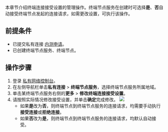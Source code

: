 本章节介绍终端连接接受设置的管理操作。终端节点服务在创建时可选择<b>是</b>、<b>否</b>自动接受终端节点发起的连接请求，如需更改设置，可执行该操作。


## 前提条件
- 已提交私有连接 [内测申请](https://cloud.tencent.com/apply/p/5i6ii4g3lgk)。
- 已创建终端节点服务、终端节点。

## 操作步骤
1. 登录 [私有网络控制台](https://console.cloud.tencent.com/vpc/vpc?rid=16)。
2. 在左侧导航栏单击<b>私有连接</b> > <b>终端节点服务</b>，选择终端节点服务所属地域。
3. 单击某终端节点服务右侧的<b>更多</b> > <b>修改终端连接接受设置</b>。
4. 请按照实际情况修改接受设置，并单击<b>确定</b>完成修改。
	![](https://main.qcloudimg.com/raw/6c887e8ebd846b3e66c6e0dfbeef887e.png)
	 + 如果<b>是</b>改为<b>否</b>，则终端节点到终端节点服务的连接请求，均需要手动执行<b>接受连接</b>或<b>拒绝连接</b>。
	 + 如果<b>否</b>改为<b>是</b>，则终端节点到终端节点服务的连接请求，均默认自动接受。
